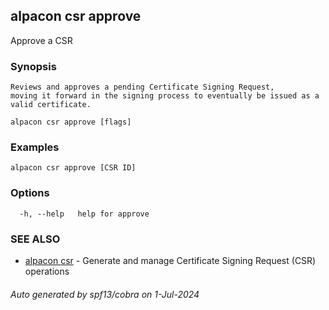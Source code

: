 ## alpacon csr approve

Approve a CSR

### Synopsis


	Reviews and approves a pending Certificate Signing Request, 
	moving it forward in the signing process to eventually be issued as a valid certificate.
	

```
alpacon csr approve [flags]
```

### Examples

```
alpacon csr approve [CSR ID] 
```

### Options

```
  -h, --help   help for approve
```

### SEE ALSO

* [alpacon csr](alpacon_csr.md)	 - Generate and manage Certificate Signing Request (CSR) operations

###### Auto generated by spf13/cobra on 1-Jul-2024

